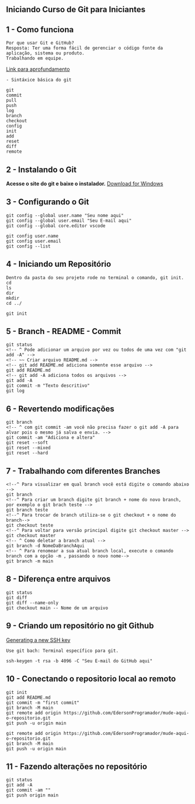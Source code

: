 ## Iniciando Curso de Git para Iniciantes

## 1 - Como funciona
    Por que usar Git e GitHub?
    Resposta: Ter uma forma fácil de gerenciar o código fonte da aplicação, sistema ou produto.
    Trabalhando em equipe.
 <a href="https://www.alura.com.br/artigos/o-que-e-git-github" target="_blank">Link para aprofundamento</a>
    

    - Sintáxice básica do git

    git
    commit
    pull
    push
    log
    branch
    checkout
    config
    init
    add
    reset
    diff
    remote

## 2 - Instalando o Git
<b>Acesse o site do git e baixe o instalador.</b>
<a href="https://git-scm.com/" target="_blank">Download for Windows</a>


## 3 - Configurando o Git
    git config --global user.name "Seu nome aqui"
    git config --global user.email "Seu E-mail aqui"
    git config --global core.editor vscode

    git config user.name
    git config user.email
    git config --list

## 4 - Iniciando um Repositório
    Dentro da pasta do seu projeto rode no terminal o comando, git init.
    cd
    ls
    dir
    mkdir
    cd ../

    git init

## 5 - Branch - README - Commit
    git status
    <!-- ^ Pode adicionar um arquivo por vez ou todos de uma vez com "git add -A" -->
    <!-- ~~ Criar arquivo README.md -->
    <!-- git add README.md adiciona somente esse arquivo -->
    git add README.md
    <!-- git add -A adiciona todos os arquivos -->
    git add -A
    git commit -m "Texto descritivo"
    git log

## 6 - Revertendo modificações
    git branch
    <!-- ^ com git commit -am você não precisa fazer o git add -A para alvar pois o mesmo já salva e envia. -->
    git commit -am "Adiciona e altera"
    git reset --soft
    git reset --mixed
    git reset --hard

## 7 - Trabalhando com diferentes Branches

    <!--^ Para visualizar em qual branch você está digite o comando abaixo -->
    git branch
    <!--^ Para criar um branch digite git branch + nome do novo branch, por exemplo o git brach teste -->
    git branch teste
    <!--^ Para trocar de branch utiliza-se o git checkout + o nome do branch-->
    git checkout teste
    <!--^ Para voltar para versão principal digite git checkout master -->
    git checkout master
    <!-- ^ Como deletar a branch atual -->
    git branch -d NomeDaBranchAqui
    <!-- ^ Para renomear a sua atual branch local, execute o comando branch com a opção -m , passando o novo nome-->
    git branch -m main


## 8 - Diferença entre arquivos

<!-- * Saber quais arquivos foram adicionados, alterado, ou deletados antes de comitar os arquivos. -->
    git status
    git diff
    git diff --name-only
    git checkout main -- Nome de um arquivo

## 9 - Criando um repositório no git Github

<!-- * Generating a new SSH key and adding it to the ssh-agent for windowns -->

  <a href="https://docs.github.com/pt/authentication/connecting-to-github-with-ssh/generating-a-new-ssh-key-and-adding-it-to-the-ssh-agent#platform-windows">Generating a new SSH key</a>

    Use git bach: Terminal específico para git.

    ssh-keygen -t rsa -b 4096 -C "Seu E-mail do GitHub aqui"


## 10 - Conectando o repositorio local ao remoto

<!-- ^ …or create a new repository on the command line -->

    git init
    git add README.md
    git commit -m "first commit"
    git branch -M main
    git remote add origin https://github.com/EdersonProgramador/mude-aqui-o-repositorio.git
    git push -u origin main

<!-- ^ …or push an existing repository from the command line -->

    git remote add origin https://github.com/EdersonProgramador/mude-aqui-o-repositorio.git
    git branch -M main
    git push -u origin main


## 11 - Fazendo alterações no repositório

    git status
    git add -A
    git commit -am ""
    git push origin main